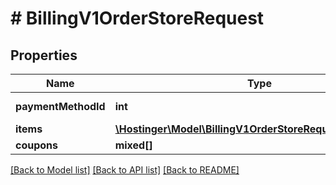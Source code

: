 # # BillingV1OrderStoreRequest

## Properties

Name | Type | Description | Notes
------------ | ------------- | ------------- | -------------
**paymentMethodId** | **int** | Payment method ID |
**items** | [**\Hostinger\Model\BillingV1OrderStoreRequestItemsInner[]**](BillingV1OrderStoreRequestItemsInner.md) |  |
**coupons** | **mixed[]** |  |

[[Back to Model list]](../../README.md#models) [[Back to API list]](../../README.md#endpoints) [[Back to README]](../../README.md)
